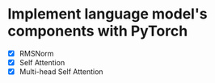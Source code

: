 # Implement language model's components with PyTorch

- [x] RMSNorm
- [x] Self Attention
- [x] Multi-head Self Attention
